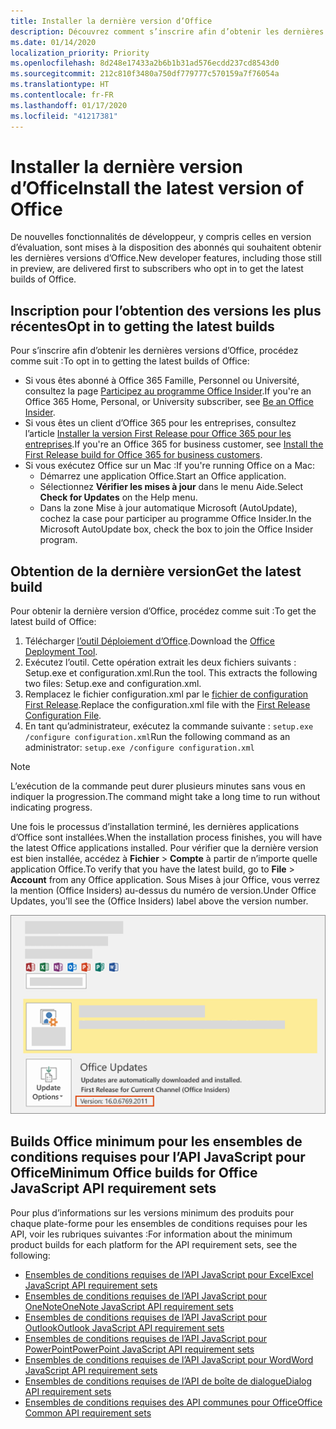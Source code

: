 ```yaml
---
title: Installer la dernière version d’Office
description: Découvrez comment s’inscrire afin d’obtenir les dernières versions d’Office.
ms.date: 01/14/2020
localization_priority: Priority
ms.openlocfilehash: 8d248e17433a2b6b1b31ad576ecdd237cd8543d0
ms.sourcegitcommit: 212c810f3480a750df779777c570159a7f76054a
ms.translationtype: HT
ms.contentlocale: fr-FR
ms.lasthandoff: 01/17/2020
ms.locfileid: "41217381"
---
```

# <a name="install-the-latest-version-of-office"></a><span data-ttu-id="1860d-103">Installer la dernière version d’Office</span><span class="sxs-lookup"><span data-stu-id="1860d-103">Install the latest version of Office</span></span>

<span data-ttu-id="1860d-104">De nouvelles fonctionnalités de développeur, y compris celles en version d’évaluation, sont mises à la disposition des abonnés qui souhaitent obtenir les dernières versions d’Office.</span><span class="sxs-lookup"><span data-stu-id="1860d-104">New developer features, including those still in preview, are delivered first to subscribers who opt in to get the latest builds of Office.</span></span>

## <a name="opt-in-to-getting-the-latest-builds"></a><span data-ttu-id="1860d-105">Inscription pour l’obtention des versions les plus récentes</span><span class="sxs-lookup"><span data-stu-id="1860d-105">Opt in to getting the latest builds</span></span>

<span data-ttu-id="1860d-106">Pour s’inscrire afin d’obtenir les dernières versions d’Office, procédez comme suit :</span><span class="sxs-lookup"><span data-stu-id="1860d-106">To opt in to getting the latest builds of Office:</span></span>

- <span data-ttu-id="1860d-107">Si vous êtes abonné à Office 365 Famille, Personnel ou Université, consultez la page [Participez au programme Office Insider](https://products.office.com/office-insider).</span><span class="sxs-lookup"><span data-stu-id="1860d-107">If you're an Office 365 Home, Personal, or University subscriber, see [Be an Office Insider](https://products.office.com/office-insider).</span></span>
- <span data-ttu-id="1860d-108">Si vous êtes un client d’Office 365 pour les entreprises, consultez l’article [Installer la version First Release pour Office 365 pour les entreprises](https://support.office.com/article/Install-the-First-Release-build-for-Office-365-for-business-customers-4dd8ba40-73c0-4468-b778-c7b744d03ead).</span><span class="sxs-lookup"><span data-stu-id="1860d-108">If you're an Office 365 for business customer, see [Install the First Release build for Office 365 for business customers](https://support.office.com/article/Install-the-First-Release-build-for-Office-365-for-business-customers-4dd8ba40-73c0-4468-b778-c7b744d03ead).</span></span>
- <span data-ttu-id="1860d-109">Si vous exécutez Office sur un Mac :</span><span class="sxs-lookup"><span data-stu-id="1860d-109">If you're running Office on a Mac:</span></span>
  - <span data-ttu-id="1860d-110">Démarrez une application Office.</span><span class="sxs-lookup"><span data-stu-id="1860d-110">Start an Office application.</span></span>
  - <span data-ttu-id="1860d-111">Sélectionnez **Vérifier les mises à jour** dans le menu Aide.</span><span class="sxs-lookup"><span data-stu-id="1860d-111">Select **Check for Updates** on the Help menu.</span></span>
  - <span data-ttu-id="1860d-112">Dans la zone Mise à jour automatique Microsoft (AutoUpdate), cochez la case pour participer au programme Office Insider.</span><span class="sxs-lookup"><span data-stu-id="1860d-112">In the Microsoft AutoUpdate box, check the box to join the Office Insider program.</span></span>

## <a name="get-the-latest-build"></a><span data-ttu-id="1860d-113">Obtention de la dernière version</span><span class="sxs-lookup"><span data-stu-id="1860d-113">Get the latest build</span></span>

<span data-ttu-id="1860d-114">Pour obtenir la dernière version d’Office, procédez comme suit :</span><span class="sxs-lookup"><span data-stu-id="1860d-114">To get the latest build of Office:</span></span>

1. <span data-ttu-id="1860d-115">Télécharger [l’outil Déploiement d’Office](https://www.microsoft.com/download/details.aspx?id=49117).</span><span class="sxs-lookup"><span data-stu-id="1860d-115">Download the [Office Deployment Tool](https://www.microsoft.com/download/details.aspx?id=49117).</span></span>
2. <span data-ttu-id="1860d-p101">Exécutez l’outil. Cette opération extrait les deux fichiers suivants : Setup.exe et configuration.xml.</span><span class="sxs-lookup"><span data-stu-id="1860d-p101">Run the tool. This extracts the following two files: Setup.exe and configuration.xml.</span></span>
3. <span data-ttu-id="1860d-118">Remplacez le fichier configuration.xml par le [fichier de configuration First Release](https://raw.githubusercontent.com/OfficeDev/Office-Add-in-Commands-Samples/master/Tools/FirstReleaseConfig/configuration.xml).</span><span class="sxs-lookup"><span data-stu-id="1860d-118">Replace the configuration.xml file with the [First Release Configuration File](https://raw.githubusercontent.com/OfficeDev/Office-Add-in-Commands-Samples/master/Tools/FirstReleaseConfig/configuration.xml).</span></span>
4. <span data-ttu-id="1860d-119">En tant qu’administrateur, exécutez la commande suivante : `setup.exe /configure configuration.xml`</span><span class="sxs-lookup"><span data-stu-id="1860d-119">Run the following command as an administrator:  `setup.exe /configure configuration.xml`</span></span>

> [!NOTE]
> <span data-ttu-id="1860d-120">L’exécution de la commande peut durer plusieurs minutes sans vous en indiquer la progression.</span><span class="sxs-lookup"><span data-stu-id="1860d-120">The command might take a long time to run without indicating progress.</span></span>

<span data-ttu-id="1860d-121">Une fois le processus d’installation terminé, les dernières applications d’Office sont installées.</span><span class="sxs-lookup"><span data-stu-id="1860d-121">When the installation process finishes, you will have the latest Office applications installed.</span></span> <span data-ttu-id="1860d-122">Pour vérifier que la dernière version est bien installée, accédez à **Fichier** > **Compte** à partir de n’importe quelle application Office.</span><span class="sxs-lookup"><span data-stu-id="1860d-122">To verify that you have the latest build, go to **File** > **Account** from any Office application.</span></span> <span data-ttu-id="1860d-123">Sous Mises à jour Office, vous verrez la mention (Office Insiders) au-dessus du numéro de version.</span><span class="sxs-lookup"><span data-stu-id="1860d-123">Under Office Updates, you'll see the (Office Insiders) label above the version number.</span></span>

![Capture d’écran affichant les informations du produit avec la mention Office Insiders](../images/office-insiders-label.png)

## <a name="minimum-office-builds-for-office-javascript-api-requirement-sets"></a><span data-ttu-id="1860d-125">Builds Office minimum pour les ensembles de conditions requises pour l’API JavaScript pour Office</span><span class="sxs-lookup"><span data-stu-id="1860d-125">Minimum Office builds for Office JavaScript API requirement sets</span></span>

<span data-ttu-id="1860d-126">Pour plus d’informations sur les versions minimum des produits pour chaque plate-forme pour les ensembles de conditions requises pour les API, voir les rubriques suivantes :</span><span class="sxs-lookup"><span data-stu-id="1860d-126">For information about the minimum product builds for each platform for the API requirement sets, see the following:</span></span>

- [<span data-ttu-id="1860d-127">Ensembles de conditions requises de l’API JavaScript pour Excel</span><span class="sxs-lookup"><span data-stu-id="1860d-127">Excel JavaScript API requirement sets</span></span>](/office/dev/add-ins/reference/requirement-sets/excel-api-requirement-sets)
- [<span data-ttu-id="1860d-128">Ensembles de conditions requises de l’API JavaScript pour OneNote</span><span class="sxs-lookup"><span data-stu-id="1860d-128">OneNote JavaScript API requirement sets</span></span>](/office/dev/add-ins/reference/requirement-sets/onenote-api-requirement-sets)
- [<span data-ttu-id="1860d-129">Ensembles de conditions requises de l’API JavaScript pour Outlook</span><span class="sxs-lookup"><span data-stu-id="1860d-129">Outlook JavaScript API requirement sets</span></span>](/office/dev/add-ins/reference/requirement-sets/outlook-api-requirement-sets)
- [<span data-ttu-id="1860d-130">Ensembles de conditions requises de l’API JavaScript pour PowerPoint</span><span class="sxs-lookup"><span data-stu-id="1860d-130">PowerPoint JavaScript API requirement sets</span></span>](/office/dev/add-ins/reference/requirement-sets/powerpoint-api-requirement-sets)
- [<span data-ttu-id="1860d-131">Ensembles de conditions requises de l’API JavaScript pour Word</span><span class="sxs-lookup"><span data-stu-id="1860d-131">Word JavaScript API requirement sets</span></span>](/office/dev/add-ins/reference/requirement-sets/word-api-requirement-sets)
- [<span data-ttu-id="1860d-132">Ensembles de conditions requises de l’API de boîte de dialogue</span><span class="sxs-lookup"><span data-stu-id="1860d-132">Dialog API requirement sets</span></span>](/office/dev/add-ins/reference/requirement-sets/dialog-api-requirement-sets)
- [<span data-ttu-id="1860d-133">Ensembles de conditions requises des API communes pour Office</span><span class="sxs-lookup"><span data-stu-id="1860d-133">Office Common API requirement sets</span></span>](/office/dev/add-ins/reference/requirement-sets/office-add-in-requirement-sets)
